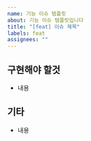 ```yaml
---
name: 기능 이슈 템플릿
about: 기능 이슈 템플릿입니다
title: "[feat] 이슈 제목"
labels: feat
assignees: ""
---
```


## 구현해야 할것

- 내용

## 기타

- 내용
